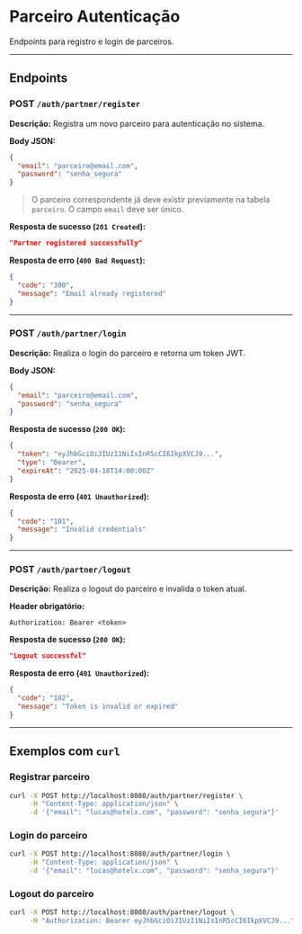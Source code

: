 # Parceiro Autenticação
Endpoints para registro e login de parceiros.

---

## Endpoints

### POST `/auth/partner/register`

**Descrição:** Registra um novo parceiro para autenticação no sistema.

**Body JSON:**

```json
{
  "email": "parceiro@email.com",
  "password": "senha_segura"
}
```

> O parceiro correspondente já deve existir previamente na tabela `parceiro`. O campo `email` deve ser único.

**Resposta de sucesso (`201 Created`):**

```json
"Partner registered successfully"
```

**Resposta de erro (`400 Bad Request`):**

```json
{
  "code": "300",
  "message": "Email already registered"
}
```

---

### POST `/auth/partner/login`

**Descrição:** Realiza o login do parceiro e retorna um token JWT.

**Body JSON:**

```json
{
  "email": "parceiro@email.com",
  "password": "senha_segura"
}
```

**Resposta de sucesso (`200 OK`):**

```json
{
  "token": "eyJhbGciOiJIUzI1NiIsInR5cCI6IkpXVCJ9...",
  "type": "Bearer",
  "expireAt": "2025-04-18T14:00:00Z"
}
```

**Resposta de erro (`401 Unauthorized`):**

```json
{
  "code": "101",
  "message": "Invalid credentials"
}
```

---

### POST `/auth/partner/logout`

**Descrição:** Realiza o logout do parceiro e invalida o token atual.

**Header obrigatório:**

```
Authorization: Bearer <token>
```

**Resposta de sucesso (`200 OK`):**

```json
"Logout successful"
```

**Resposta de erro (`401 Unauthorized`):**

```json
{
  "code": "102",
  "message": "Token is invalid or expired"
}
```

---

## Exemplos com `curl`

### Registrar parceiro

```bash
curl -X POST http://localhost:8080/auth/partner/register \
     -H "Content-Type: application/json" \
     -d '{"email": "lucas@hotelx.com", "password": "senha_segura"}'
```

### Login do parceiro

```bash
curl -X POST http://localhost:8080/auth/partner/login \
     -H "Content-Type: application/json" \
     -d '{"email": "lucas@hotelx.com", "password": "senha_segura"}'
```

### Logout do parceiro

```bash
curl -X POST http://localhost:8080/auth/partner/logout \
     -H "Authorization: Bearer eyJhbGciOiJIUzI1NiIsInR5cCI6IkpXVCJ9..."
```